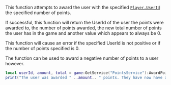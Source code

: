 This function attempts to award the user with the specified
[`Player.UserId`](https://create.roblox.com/docs/reference/engine/classes/Player#UserId) the specified number of points.

If successful, this function will return the UserId of the user the points
were awarded to, the number of points awarded, the new total number of
points the user has in the game and another value which appears to always
be 0.

This function will cause an error if the specified UserId is not positive
or if the number of points specified is 0.

The function can be used to award a negative number of points to a user
however.
```lua
local userId, amount, total = game:GetService("PointsService"):AwardPoints(1, 5)
print("The user was awarded " ..amount.. " points. They have now have a total of " ..total.. " points in this game.")
```